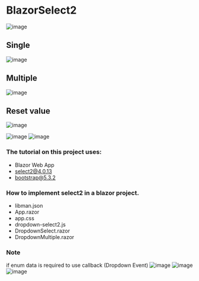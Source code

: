 # BlazorSelect2
![image](https://github.com/ganiputras/BlazorSelect2/assets/8809768/f8a40003-8a16-492f-bbe1-1b7194397413)
## Single
![image](https://github.com/ganiputras/BlazorSelect2/assets/8809768/1fb4f8df-165a-4280-911f-2886b0448288)
## Multiple
![image](https://github.com/ganiputras/BlazorSelect2/assets/8809768/413060f4-b309-419a-8ed8-1e2d31470dc2)

## Reset value
![image](https://github.com/ganiputras/BlazorSelect2/assets/8809768/038e67ac-cd84-4bd1-8aa7-7a3963a14ab8)

![image](https://github.com/ganiputras/BlazorSelect2/assets/8809768/e2007f51-7928-47be-906e-7a718c348c0b)
![image](https://github.com/ganiputras/BlazorSelect2/assets/8809768/90e01df2-1596-43b8-a8b4-6a0beb08a964)

### The tutorial on this project uses:
- Blazor Web App
- select2@4.0.13
- bootstrap@5.3.2
### How to implement select2 in a blazor project.
- libman.json
- App.razor
- app.css
- dropdown-select2.js
- DropdownSelect.razor
- DropdownMultiple.razor
### Note
if enum data is required to use callback (Dropdown Event)
![image](https://github.com/ganiputras/BlazorSelect2/assets/8809768/f28fc37b-21f9-493e-9fd3-74009719060b)
![image](https://github.com/ganiputras/BlazorSelect2/assets/8809768/2eadb1f9-1f9b-414a-914d-72f0aa0d8739)
![image](https://github.com/ganiputras/BlazorSelect2/assets/8809768/9c985761-7981-481d-960e-b1c676d20487)



